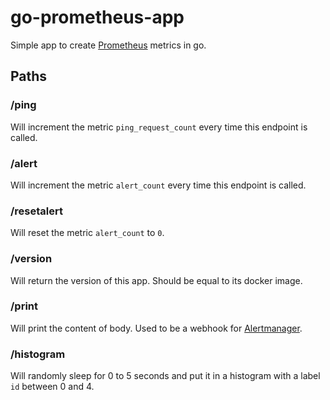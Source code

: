 # go-prometheus-app

Simple app to create [Prometheus](https://prometheus.io) metrics in go.

## Paths

### /ping

Will increment the metric `ping_request_count` every time this endpoint is called.

### /alert

Will increment the metric `alert_count` every time this endpoint is called.

### /resetalert

Will reset the metric `alert_count` to `0`.

### /version

Will return the version of this app. Should be equal to its docker image.


### /print

Will print the content of body. Used to be a webhook for [Alertmanager](https://prometheus.io/docs/alerting/latest/alertmanager/).

### /histogram

Will randomly sleep for 0 to 5 seconds and put it in a histogram with a label `id` between 0 and 4.
